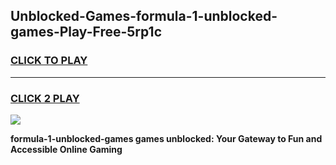 
## Unblocked-Games-formula-1-unblocked-games-Play-Free-5rp1c
<h3>
<a href="https://premium76.site?title=formula-1-unblocked-games&ref=20A">CLICK TO PLAY</a></h3>
<hr>

<h3>
<a href="https://premium76.site?title=formula-1-unblocked-games&ref=20A">CLICK 2 PLAY</a>
  
</h3>

<a href="https://premium76.site?title=formula-1-unblocked-games&ref=20A"><img src="https://clearcache.store/games.png"></a>


**formula-1-unblocked-games games unblocked: Your Gateway to Fun and Accessible Online Gaming**
